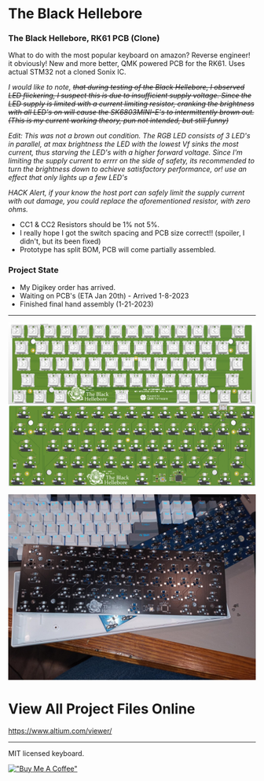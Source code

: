 

# The Black Hellebore

### The Black Hellebore, RK61 PCB (Clone)

What to do with the most popular keyboard on amazon? Reverse engineer! it obviously! New and more better, QMK powered PCB for the RK61. Uses actual STM32 not a cloned Sonix IC.
 
*I would like to note, <del> that during testing of the Black Hellebore, I observed LED flickering, I suspect this is due to insufficient supply voltage. Since the LED supply is limited with a current limiting resistor, cranking the brightness with all LED's on will cause the SK6803MINI-E's to intermittently brown out. (This is my current working theory, pun not intended, but still funny)</del>*

*Edit: This was not a brown out condition. The RGB LED consists of 3 LED's in parallel, at max brightness the LED with the lowest Vf sinks the most current, thus starving the LED's with a higher forward voltage. Since I'm limiting the supply current to errrr on the side of safety, its recommended to turn the brightness down to achieve satisfactory performance, or! use an effect that only lights up a few LED's*

*HACK Alert, if your know the host port can safely limit the supply current with out damage, you could replace the aforementioned resistor, with zero ohms.*

* CC1 & CC2 Resistors should be 1% not 5%.
* I really hope I got the switch spacing and PCB size correct!! (spoiler, I didn't, but its been fixed)
* Prototype has split BOM, PCB will come partially assembled.

### Project State

* My Digikey order has arrived.
* Waiting on PCB's (ETA Jan 20th) - Arrived 1-8-2023
* Finished final hand assembly (1-21-2023)

---


![Alt text](/src/PCB.png)

![Alt text](/src/ProjectPics/img003.jpeg)
 
# View All Project Files Online
 
https://www.altium.com/viewer/

---
 
MIT licensed keyboard.

[!["Buy Me A Coffee"](https://www.buymeacoffee.com/assets/img/custom_images/orange_img.png)](https://www.buymeacoffee.com/mccardlema3)
